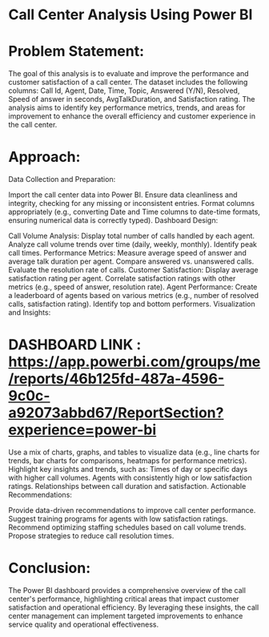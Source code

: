 # Call Center Analysis Using Power BI
# Problem Statement:
The goal of this analysis is to evaluate and improve the performance and customer satisfaction of a call center. The dataset includes the following columns: Call Id, Agent, Date, Time, Topic, Answered (Y/N), Resolved, Speed of answer in seconds, AvgTalkDuration, and Satisfaction rating. The analysis aims to identify key performance metrics, trends, and areas for improvement to enhance the overall efficiency and customer experience in the call center.

# Approach:
Data Collection and Preparation:

Import the call center data into Power BI.
Ensure data cleanliness and integrity, checking for any missing or inconsistent entries.
Format columns appropriately (e.g., converting Date and Time columns to date-time formats, ensuring numerical data is correctly typed).
Dashboard Design:

Call Volume Analysis:
Display total number of calls handled by each agent.
Analyze call volume trends over time (daily, weekly, monthly).
Identify peak call times.
Performance Metrics:
Measure average speed of answer and average talk duration per agent.
Compare answered vs. unanswered calls.
Evaluate the resolution rate of calls.
Customer Satisfaction:
Display average satisfaction rating per agent.
Correlate satisfaction ratings with other metrics (e.g., speed of answer, resolution rate).
Agent Performance:
Create a leaderboard of agents based on various metrics (e.g., number of resolved calls, satisfaction rating).
Identify top and bottom performers.
Visualization and Insights:

# DASHBOARD LINK : https://app.powerbi.com/groups/me/reports/46b125fd-487a-4596-9c0c-a92073abbd67/ReportSection?experience=power-bi

Use a mix of charts, graphs, and tables to visualize data (e.g., line charts for trends, bar charts for comparisons, heatmaps for performance metrics).
Highlight key insights and trends, such as:
Times of day or specific days with higher call volumes.
Agents with consistently high or low satisfaction ratings.
Relationships between call duration and satisfaction.
Actionable Recommendations:

Provide data-driven recommendations to improve call center performance.
Suggest training programs for agents with low satisfaction ratings.
Recommend optimizing staffing schedules based on call volume trends.
Propose strategies to reduce call resolution times.
# Conclusion:
The Power BI dashboard provides a comprehensive overview of the call center's performance, highlighting critical areas that impact customer satisfaction and operational efficiency. By leveraging these insights, the call center management can implement targeted improvements to enhance service quality and operational effectiveness.


